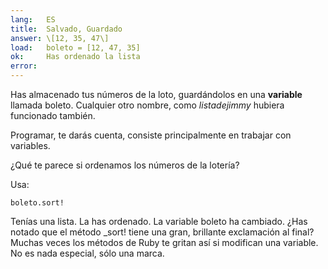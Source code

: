 ```yaml
---
lang:   ES
title:  Salvado, Guardado
answer: \[12, 35, 47\]
load:   boleto = [12, 47, 35]
ok:     Has ordenado la lista
error:  
---
```


Has almacenado tus números de la loto, guardándolos en una __variable__ llamada boleto.
Cualquier otro nombre, como _listadejimmy_ hubiera funcionado también.

Programar, te darás cuenta, consiste principalmente en trabajar con variables.

¿Qué te parece si ordenamos los números de la lotería?

Usa: 

    boleto.sort!
    
Tenías una lista. La has ordenado. La variable boleto ha cambiado. 
¿Has notado que el método _sort! tiene una gran, brillante exclamación al final?
Muchas veces los métodos de Ruby te gritan así si modifican una variable.
No es nada especial, sólo una marca.
